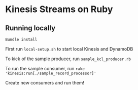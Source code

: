 # Kinesis Streams on Ruby

## Running locally
`Bundle install`

First run `local-setup.sh` to start local Kinesis and DynamoDB

To kick of the sample producer, run `sample_kcl_producer.rb`

To run the sample consumer, run `rake 'kinesis:run[./sample_record_processor]'`

Create new consumers and run them!
